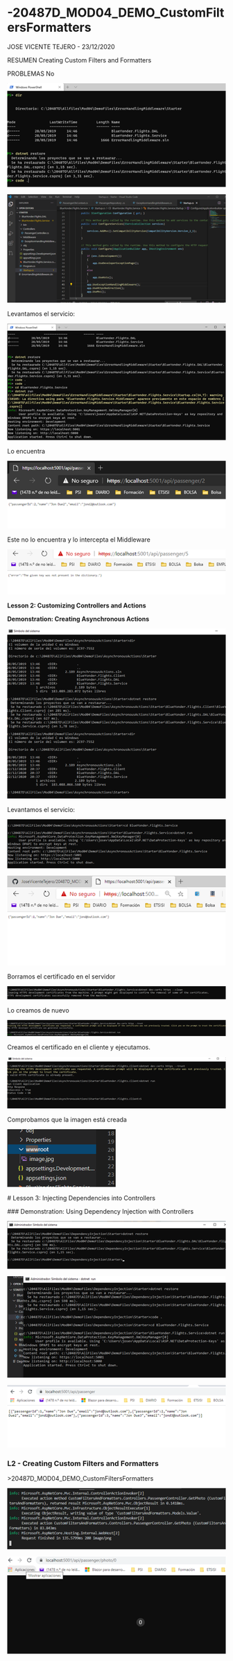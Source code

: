 # -20487D_MOD04_DEMO_CustomFiltersFormatters

JOSE VICENTE TEJERO - 23/12/2020

RESUMEN
Creating Custom Filters and Formatters

PROBLEMAS
No
 

 

 

![img](clip_image002.png)

 

![img](clip_image004.png)

 

 

Levantamos el servicio:

 

![img](clip_image006.png)

Lo encuentra

![img](clip_image008.png)

Este no lo encuentra y lo intercepta el Middleware

![img](clip_image010.png)

**Lesson 2: Customizing Controllers and Actions**

**Demonstration: Creating Asynchronous Actions**

 

![img](clip_image012.png)

Levantamos el servicio:

![img](clip_image014.png)

 

![img](clip_image016.png)

 

Borramos el certificado en el servidor

![img](clip_image018.png)

 

Lo creamos de nuevo

![img](clip_image020.png)

 

 

Creamos el certificado en el cliente y ejecutamos.

![img](clip_image022.png)

 

Comprobamos que la imagen está creada

![img](clip_image023.png)

 

\# Lesson 3: Injecting Dependencies into Controllers

 

\### Demonstration: Using Dependency Injection with Controllers

 

![img](clip_image025.png)

![img](clip_image027.png)

 

 

![img](clip_image029.png)

 

### L2 - Creating Custom Filters and Formatters

 

\>20487D_MOD04_DEMO_CustomFiltersFormatters

 

![img](clip_image031.png)

 

 

 

![img](clip_image033.png)
